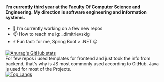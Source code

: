 
#### I'm currently third year at the Faculty Of Computer Science and Engineering. My direction is software engineering and information systems.

- 🌱 I’m currently working on a few new repos 
- 📫 How to reach me ig: _dimitrievskig
- ⚡ Fun fact: for me, Spring Boot > .NET 😉

[![Anurag's GitHub stats](https://github-readme-stats.vercel.app/api?username=gabrieldim)](https://github.com/anuraghazra/github-readme-stats)
</br> For few repos i used templates for frontend and just took the info from backend, that's why is JS most commonly used according to GitHub. 
Java is used for most of the Projects. </br>
[![Top Langs](https://github-readme-stats.vercel.app/api/top-langs/?username=gabrieldim&layout=compact)](https://github.com/anuraghazra/github-readme-stats)
